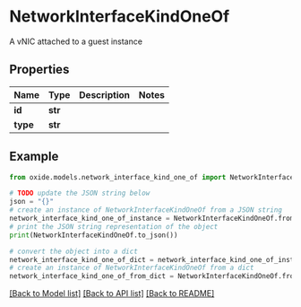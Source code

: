 # NetworkInterfaceKindOneOf

A vNIC attached to a guest instance

## Properties

Name | Type | Description | Notes
------------ | ------------- | ------------- | -------------
**id** | **str** |  | 
**type** | **str** |  | 

## Example

```python
from oxide.models.network_interface_kind_one_of import NetworkInterfaceKindOneOf

# TODO update the JSON string below
json = "{}"
# create an instance of NetworkInterfaceKindOneOf from a JSON string
network_interface_kind_one_of_instance = NetworkInterfaceKindOneOf.from_json(json)
# print the JSON string representation of the object
print(NetworkInterfaceKindOneOf.to_json())

# convert the object into a dict
network_interface_kind_one_of_dict = network_interface_kind_one_of_instance.to_dict()
# create an instance of NetworkInterfaceKindOneOf from a dict
network_interface_kind_one_of_from_dict = NetworkInterfaceKindOneOf.from_dict(network_interface_kind_one_of_dict)
```
[[Back to Model list]](../README.md#documentation-for-models) [[Back to API list]](../README.md#documentation-for-api-endpoints) [[Back to README]](../README.md)


